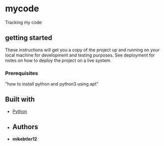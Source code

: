 # mycode
Tracking my code
## getting started
These instructions will get you a copy of the project up and running on your local machine
for development and testing purposes. See deployment for notes on how to deploy the project
on a live system.
### Prerequisites
"how to install python and python3 using apt"
## Built with
* [Python](https://www.python.org/)
* ## Authors
* **mikebtler12** 
